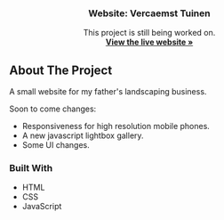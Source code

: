 <p align="center">
  <h3 align="center">Website: Vercaemst Tuinen</h3>

  <p align="center">
    This project is still being worked on.
    <br />
    <a href="http://www.vercaemsttuinen.be/"><strong>View the live website »</strong></a>
  </p>
</p>

## About The Project

A small website for my father's landscaping business.

Soon to come changes:
* Responsiveness for high resolution mobile phones.
* A new javascript lightbox gallery.
* Some UI changes.

### Built With

* HTML
* CSS
* JavaScript
